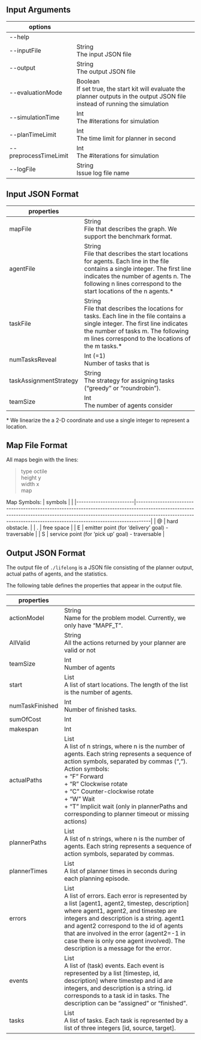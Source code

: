 ## Input Arguments

| options               |                                                                                                                                        |
|-----------------------|----------------------------------------------------------------------------------------------------------------------------------------|
| --help                |                                                                                                                                        |
| --inputFile           | String <br /> The input JSON file                                                                                                      |
| --output              | String  <br /> The output JSON file                                                                                                    |
| --evaluationMode      | Boolean  <br /> If set true, the start kit will evaluate the planner outputs in the output JSON file instead of running the simulation |
| --simulationTime      | Int <br /> The #iterations for simulation                                                                                              |
| --planTimeLimit       | Int <br /> The time limit for planner in second                                                                                        |
| --preprocessTimeLimit | Int <br /> The #iterations for simulation                                                                                              |
| --logFile             | String  <br /> Issue log file name                                                                                                     |

## Input JSON Format


| properties             |                                                                                                                                                                                                                                                |
|------------------------|------------------------------------------------------------------------------------------------------------------------------------------------------------------------------------------------------------------------------------------------|
| mapFile                | String <br /> File that describes the graph. We support the benchmark format.                                                                                                                                                                  |
| agentFile              | String <br /> File that describes the start locations for agents.  Each line in the file contains a single integer. The first line indicates the number of agents n. The following n lines correspond to the start locations of the n agents.* |
| taskFile               | String <br /> File that describes the locations for tasks.  Each line in the file contains a single integer. The first line indicates the number of tasks m. The following m lines correspond to the locations of the m tasks.\*               |
| numTasksReveal         | Int (=1) <br /> Number of tasks that is                                                                                                                                                                                                        |
| taskAssignmentStrategy | String <br /> The strategy for assigning tasks (“greedy” or “roundrobin”).                                                                                                                                                                     |
| teamSize               | Int <br /> The number of agents consider                                                                                                                                                                                                       |


\* We linearize the a 2-D coordinate and use a single integer to represent a location. 

## Map File Format

All maps begin with the lines:

> type octile <br />
> height y <br />
> width x <br />
> map <br />

Map Symbols:
| symbols                |                                                                                                                                                                                                                                                |
|------------------------|------------------------------------------------------------------------------------------------------------------------------------------------------------------------------------------------------------------------------------------------|
| @                      | hard obstacle.                                                                                                                                                                  |
| .                      | free space |
| E                      | emitter point (for ‘delivery’ goal) - traversable              |
| S                      | service point (for ‘pick up’ goal) - traversable                                                                                                                                                                                                        |

## Output JSON Format

The output file of `./lifelong` is a JSON file consisting of the planner output, actual paths of agents, and the statistics.

The following table defines the properties that appear in the output file.

| properties      |                                                                                                                                                                                                                                                                                                                                                                                 |
|-----------------|---------------------------------------------------------------------------------------------------------------------------------------------------------------------------------------------------------------------------------------------------------------------------------------------------------------------------------------------------------------------------------|
| actionModel     | String <br /> Name for the problem model. Currently, we only have “MAPF_T”.                                                                                                                                                                                                                                                                                                     |
| AllValid        | String <br /> All the actions returned by your planner are valid or not                                                                                                                                                                                                                                                                                                                                                     |
| teamSize        | Int <br /> Number of agents                                                                                                                                                                                                                                                                                                                                                     |
| start           | List <br />A list of start locations. The length of the list is the number of agents.                                                                                                                                                                                                                                                                                           |
| numTaskFinished | Int <br />Number of finished tasks.                                                                                                                                                                                                                                                                                                                                             |
| sumOfCost       | Int <br />                                                                                                                                                                                                                                                                                                                                                                      |
| makespan        | Int <br />                                                                                                                                                                                                                                                                                                                                                                 |
| actualPaths     | List <br /> A list of n strings, where n is the number of agents. Each string represents a sequence of action symbols, separated by commas (“,”).<br />  Action symbols: <br />+ “F”  Forward <br />+ “R” Clockwise rotate <br /> + “C” Counter-clockwise rotate <br />+ “W” Wait <br /> + “T” Implicit wait (only in plannerPaths and corresponding to planner timeout or missing actions) |
| plannerPaths    | List<br /> A list of n strings, where n is the number of agents. Each string represents a sequence of action symbols, separated by commas.                                                                                                                                                                                                                                      |
| plannerTimes    | List <br />A list of planner times in seconds during each planning episode.                                                                                                                                                                                                                                                                          |
| errors          | List <br />A list of errors. Each error is represented by a list [agent1, agent2, timestep, description] where agent1, agent2, and timestep are integers and description is a string. agent1 and agent2 correspond to the id of agents that are involved in the error (agent2=-1 in case there is only one agent involved). The description is a message for the error.         |
| events          | List <br />A list of (task) events. Each event is represented by a list [timestep, id, description] where timestep and id are integers, and description is a string. id corresponds to a task id in tasks. The description can be “assigned” or “finished”.                                                                                                                     |
| tasks           | List <br />A list of tasks. Each task is represented by a list of three integers [id, source, target].                                                                                                                                                                                                                                                                          |

